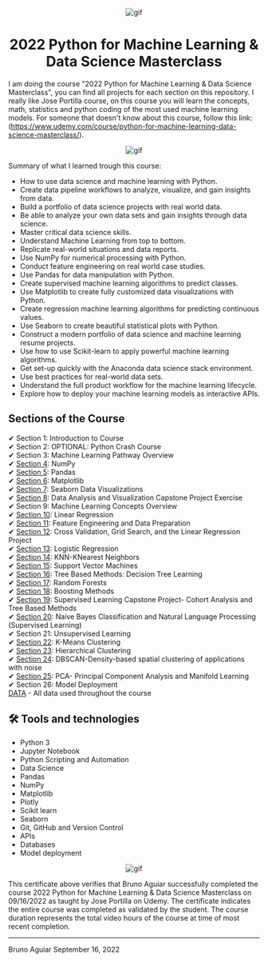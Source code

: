 <p align="center">
<img width="" src="https://media0.giphy.com/media/4FQMuOKR6zQRO/giphy.gif?cid=ecf05e47q5dsu5w71qypmr5phjo3vyckjmkbsybvju1iylkr&rid=giphy.gif&ct=g" align="center" alt="gif" />
<h1 align="center">2022 Python for Machine Learning & Data Science Masterclass 

</h1>
</p>


I am doing the course "2022 Python for Machine Learning & Data Science Masterclass", you can find all projects for each section on this repository.
I really like Jose Portilla course, on this course you will learn the concepts, math, statistics and python coding of the most used machine learning models.
For someone that doesn't know about this course, follow this link:
(https://www.udemy.com/course/python-for-machine-learning-data-science-masterclass/).

<p align="center">
<img width="" src="https://gigacourse.com/wp-content/uploads/2021/08/321545555.jpg" align="center" alt="gif" />
</p>

Summary of what I learned trough this course:
- How to use data science and machine learning with Python.
- Create data pipeline workflows to analyze, visualize, and gain insights from data.
- Build a portfolio of data science projects with real world data.
- Be able to analyze your own data sets and gain insights through data science.
- Master critical data science skills.
- Understand Machine Learning from top to bottom.
- Replicate real-world situations and data reports.
- Use NumPy for numerical processing with Python.
- Conduct feature engineering on real world case studies.
- Use Pandas for data manipulation with Python.
- Create supervised machine learning algorithms to predict classes.
- Use Matplotlib to create fully customized data visualizations with Python.
- Create regression machine learning algorithms for predicting continuous values.
- Use Seaborn to create beautiful statistical plots with Python.
- Construct a modern portfolio of data science and machine learning resume projects.
- Use how to use Scikit-learn to apply powerful machine learning algorithms.
- Get set-up quickly with the Anaconda data science stack environment.
- Use best practices for real-world data sets.
- Understand the full product workflow for the machine learning lifecycle.
- Explore how to deploy your machine learning models as interactive APIs.

## Sections of the Course

✔ Section 1: Introduction to Course<br>
✔ Section 2: OPTIONAL: Python Crash Course<br>
✔ Section 3: Machine Learning Pathway Overview<br>
✔ [Section 4](section_04_numpy): NumPy<br>
✔ [Section 5](section_05_pandas): Pandas<br>
✔ [Section 6](section_06_matplotlib): Matplotlib<br>
✔ [Section 7](section_07_seaborn): Seaborn Data Visualizations<br>
✔ [Section 8](section_08_capstone_project_data_analyst): Data Analysis and Visualization Capstone Project Exercise<br>
✔ Section 9: Machine Learning Concepts Overview<br>
✔ [Section 10](section_10_linear_regression): Linear Regression<br>
✔ [Section 11](section_11_feature_engineering): Feature Engineering and Data Preparation<br>
✔ [Section 12](section_12_cross_validation_and_linear_regression_project): Cross Validation, Grid Search, and the Linear Regression Project<br>
✔ [Section 13](section_13_logistic_regression): Logistic Regression<br>
✔ [Section 14](section_14_K_nearest-neighbors): KNN-KNearest Neighbors<br>
✔ [Section 15](section_15_SVM): Support Vector Machines<br>
✔ [Section 16](section_16_decision_trees): Tree Based Methods: Decision Tree Learning<br>
✔ [Section 17](section_17_random_forests): Random Forests<br>
✔ [Section 18](section_18_boosting_methods): Boosting Methods<br>
✔ [Section 19](section_19_supervised_learning_capstone_project_cohort_analysis): Supervised Learning Capstone Project- Cohort Analysis and Tree Based Methods<br>
✔ [Section 20](section_20_naive_bayes_classification_and_NLP): Naive Bayes Classification and Natural Language Processing (Supervised Learning)<br>
✔ Section 21: Unsupervised Learning<br>
✔ [Section 22](section_22_kmeans_clustering): K-Means Clustering<br>
✔ [Section 23](section_23_hierarchical_clustering): Hierarchical Clustering<br>
✔ [Section 24](section_24_DBSCAN): DBSCAN-Density-based spatial clustering of applications with noise<br>
✔ [Section 25](section_25_PCA): PCA- Principal Component Analysis and Manifold Learning<br>
✔ Section 26: Model Deployment<br>
[DATA](DATA) - All data used throughout the course

## 🛠 Tools and technologies

- Python 3
- Jupyter Notebook
- Python Scripting and Automation
- Data Science
- Pandas
- NumPy
- Matplotlib
- Plotly
- Scikit learn
- Seaborn
- Git, GitHub and Version Control
- APIs
- Databases
- Model deployment


<p align="center">
<img width="" src="[https://www.udemy.com/certificate/UC-f1d333c3-8043-4df3-8747-aaa090c9d456/](https://udemy-certificate.s3.amazonaws.com/image/UC-f1d333c3-8043-4df3-8747-aaa090c9d456.jpg?v=1663366755000)" align="center" alt="gif" />
</p>

This certificate above verifies that Bruno Aguiar successfully completed the course 2022 Python for Machine Learning & Data Science Masterclass on 09/16/2022 as taught by Jose Portilla on Udemy. The certificate indicates the entire course was completed as validated by the student. The course duration represents the total video hours of the course at time of most recent completion.

<hr>

Bruno Aguiar September 16, 2022
